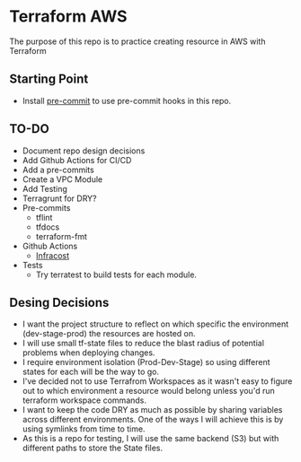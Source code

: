 # Terraform AWS

The purpose of this repo is to practice creating resource in AWS with Terraform

## Starting Point

- Install [pre-commit](https://pre-commit.com/#install) to use pre-commit hooks in this repo.

## TO-DO

- Document repo design decisions
- Add Github Actions for CI/CD
- Add a pre-commits
- Create a VPC Module
- Add Testing
- Terragrunt for DRY?
- Pre-commits
  - tflint
  - tfdocs
  - terraform-fmt
- Github Actions
  - [Infracost](https://github.com/infracost/infracost)
- Tests
  - Try terratest to build tests for each module.

## Desing Decisions

- I want the project structure to reflect on which specific the environment (dev-stage-prod) the resources are hosted on.
- I will use small tf-state files to reduce the blast radius of potential problems when deploying changes.
- I require environment isolation (Prod-Dev-Stage) so using different states for each will be the way to go.
- I've decided not to use Terrafrom Workspaces as it wasn't easy to figure out to which environment a resource would belong unless you'd run terraform workspace commands.
- I want to keep the code DRY as much as possible by sharing variables across different environments. One of the ways I will achieve this is by using symlinks from time to time.
- As this is a repo for testing, I will use the same backend (S3) but with different paths to store the State files.